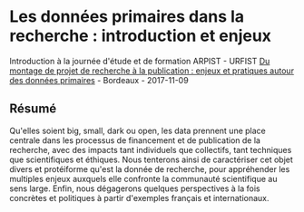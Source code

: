 # Les données primaires dans la recherche : introduction et enjeux

Introduction à la journée d'étude et de formation ARPIST - URFIST [Du montage de projet de recherche à la publication :
enjeux et pratiques autour des données primaires](https://arpist2017.sciencesconf.org) - Bordeaux - 2017-11-09

## Résumé
Qu'elles soient big, small, dark ou open, les data prennent une place centrale dans les processus de financement et de publication de la recherche, avec des impacts tant individuels que collectifs, tant techniques que scientifiques et éthiques. Nous tenterons ainsi de caractériser cet objet  divers et protéiforme qu'est la donnée de recherche, pour appréhender les multiples enjeux auxquels elle confronte la communauté scientifique au sens large. Enfin, nous dégagerons quelques perspectives à la fois concrètes et politiques à partir d'exemples français et internationaux.
